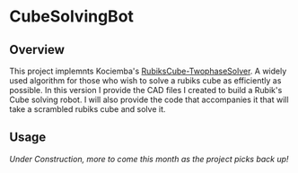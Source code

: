 # CubeSolvingBot
## Overview
This project implemnts Kociemba's [RubiksCube-TwophaseSolver]. A widely used algorithm for those who wish to solve a rubiks cube as efficiently as possible. 
In this version I provide the CAD files I created to build a Rubik's Cube solving robot. I will also provide the code 
that accompanies it that will take a scrambled rubiks cube and solve it.

## Usage
[](https://github.com/user-attachments/assets/9bcec84c-aa8d-4b4f-8178-a393e17350c7)

*Under Construction, more to come this month as the project picks back up!*


[RubiksCube-TwophaseSolver]: https://github.com/hkociemba/RubiksCube-TwophaseSolver
